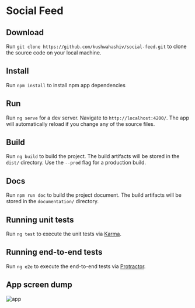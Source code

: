 # Social Feed

## Download
Run `git clone https://github.com/kushwahashiv/social-feed.git` to clone the source code on your local machine. 

## Install
Run `npm install` to install npm app dependencies

## Run
Run `ng serve` for a dev server. Navigate to `http://localhost:4200/`. The app will automatically reload if you change any of the source files.

## Build

Run `ng build` to build the project. The build artifacts will be stored in the `dist/` directory. Use the `--prod` flag for a production build.

## Docs
Run `npm run doc` to build the project document. The build artifacts will be stored in the `documentation/` directory.

## Running unit tests

Run `ng test` to execute the unit tests via [Karma](https://karma-runner.github.io).

## Running end-to-end tests

Run `ng e2e` to execute the end-to-end tests via [Protractor](http://www.protractortest.org/).

## App screen dump

![app](https://user-images.githubusercontent.com/4386810/41088118-82248866-69f3-11e8-94ee-6bbe2b611722.jpg)

